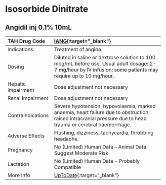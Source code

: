 # Isosorbide Dinitrate

## Angidil inj 0.1% 10mL

| TAH Drug Code      | [IANG](https://www.tahsda.org.tw/drugs/hissearch.php?drug_code=IANG){:target="_blank"}                                                                       |
|:-------------------|:-------------------------------------------------------------------------------------------------------------------------------------------------------------|
| Indications        | Treatment of angina.                                                                                                                                         |
| Dosing             | Diluted in saline or dextrose solution to 100 mcg/mL before use. Usual adult dosage: 2-7 mg/hour by IV infusion; some patients may require up to 10 mg/hour. |
| Hepatic Impairment | Dose adjustment not necessary                                                                                                                                |
| Renal Impairment   | Dose adjustment not necessary                                                                                                                                |
| Contraindications  | Severe hypotension, hypovolaemia, marked anaemia, heart failure due to obstruction, raised intracranial pressure due to head trauma or cerebral haemorrhage. |
| Adverse Effects    | Flushing, dizziness, tachycardia, throbbing headache.                                                                                                        |
| Pregnancy          | No (Limited) Human Data – Animal Data Suggest Moderate Risk                                                                                                  |
| Lactation          | No (Limited) Human Data - Probably Compatible                                                                                                                |
| More Info          | [UpToDate](https://www.uptodate.com/contents/isosorbide-dinitrate-drug-information){:target="_blank"}                                                        |

